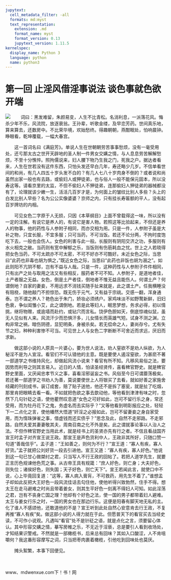 ```yaml
---
jupytext:
  cell_metadata_filter: -all
  formats: md:myst
  text_representation:
    extension: .md
    format_name: myst
    format_version: 0.13
    jupytext_version: 1.11.5
kernelspec:
  display_name: Python 3
  language: python
  name: python3
---
```

# 第一回 止淫风借淫事说法 谈色事就色欲开端

![](image/cover.jpg)
　　词曰：黑发难留，朱颜易变，人生不比青松。名消利息，一派落花风。悔杀少年不乐，风流院，放逐衰翁。王孙辈，听歌金缕，及早恋芳药。世间真乐地，算来算去，还数房中。不比荣华境，欢始愁终。得趣朝朝，燕酣眠处，怕响晨钟。睁眼看，乾坤覆载，一幅大春宫。

　　这一首词名曰《满庭芳》。单说人生在世朝朝劳苦事事愁烦，没有一毫受用处，还亏那太古之世开天辟地的圣人制一件男女交媾之情，与人息息劳苦解解愁烦，不至十分憔悴。照拘儒说来，妇人腰下物乃生我之门，死我之户。据达者看来，人生在世若没有这件东西，只怕头发还早白几年，寿还略少几岁。不信单看世间的和尚，有几人四五十岁头发不白的？有几人七八十岁肉身不倒的？或者说和尚虽然出家一般也有去路，或偷妇人或狎徒弟，也与俗人一般不能保元固本，所以没寿这等。请看京里的太监，不但不偷妇人不狎徒弟，连那偷妇人狎徒弟的器械都没有了，论理就该少嫩一生，活活几百岁才是，为何面上的皱纹比别人多些？头上的白发比别人早些？名为公公实像婆婆？京师之内，只有挂长寿匾额的平人，没有起百岁牌坊的内相。

　　可见女色二字原于人无损，只因《本草纲目》上面不曾载得这一味，所以没有一定的注解。有说它是养人的，有说它是害人物。若照这等比验起来，不但还是养人的物事，他的药性与人参附子相同，而亦交相为用。只是一件，人参附子虽是大补之物，只宜长服，不宜多服；只可当药，不可当饭。若还不论分两，不拘时度饱吃下去，一般也会伤人。女色的利害与此一般。长服则有阴阳交济之功，多服则有水火相克之敝。当药则有宽中解郁之乐，当饭则有伤筋耗血之忧。世上之人若晓得把女色当药，不可太疏亦不可太密，不可不好亦不可酷好。未近女色之际，当思曰“此药也非毒也胡为惧之，”既近女色之际，当思曰“此药也非饭也胡为溺之”。如此则阳不亢阴不郁，岂有不益与人哉。只是一件，这种药性与人参附子件件相同，只有出产之处与取用之法又有些相反，服药者不可不知。人参附子，是道地者佳，土产者服之无益。女色，倒是土产者佳，倒地者不惟无益且能伤人。何谓土产？何谓倒地？自家的妻妾，不用远求不消钱买随手扯来就是，此之谓土产。任我横睡没有阻桡，随他敲门不担惊恐。既无伤于元气，又有益于宗祧。交感一翻，浑身通泰。岂不谓之养人？艳色出于朱门，娇妆必须绣户。家鸡味淡不如野鹜新鲜，旧妇色衰，争似闺雏小艾，此之谓倒地。若是此等妇人，眠思梦想，务求必得，初以情挑，继将物赠，或逾墙而赴约，或钻穴而言私。饶伊色胆如天，倒底惊魂似鼠，虽无人见似有人来。风流汗少而恐惧汗多，儿女情长而英雄气短。试身不测之渊，立构非常之祸，暗伤阴德，显犯明条，身被杀矣。若无偿命之人，妻尚存兮。尤有失节之妇，种种利害惨不可当。可见世上人与女色二字断断不可舍近而求远，厌旧而求新。

　　做这部小说的人原具一片婆心，要为世人说法，劝人窒欲不是劝人纵欲，为人秘淫不是为人宣淫。看官们不可认错他的主意。既是要使人遏淫窒欲，为甚麽不著一部道学之书维持风化，却做起风流小说来？看官有所不知。凡移风易俗之法，要因势而利导之则其言易入。近日的人情，怕读圣经贤传，喜看稗官野史。就是稗官野史里面，又厌闻忠孝节义之事，喜看淫邪诞妄之书。风俗至今日可谓蘼荡极矣。若还著一部道学之书劝人为善，莫说要使世上人将银买了去看，就如好善之家施舍经藏的刊刻成书，装订成套，赔了贴子送他，他还不是拆了塞瓮，就是扯了吃烟，那里肯把眼睛去看一看。不如就把色欲之事去歆动他，等他看到津津有味之时，忽然下几句针砭之语，使他瞿然叹息道“女色之可好如此，岂可不留行乐之身，常还受用，而为牡丹花下之鬼，务虚名而去实际乎？”又等他看到明彰报应之处，轻轻下一二点化之言，使他幡然大悟道“奸淫之必报如此，岂可不留妻妾之身自家受用，而为惰珠弹雀之事，借虚钱而还实债乎？”思念及此，自然不走邪路。不走邪路，自然夫爱其妻妻敬其夫，周南召南之化不外是矣。此之谓就事论事以人治人之法。不但作稗官野史当用此术，就是经书上的圣贤亦先有行之者。不信且看战国齐宣王时孟子对齐宣王说王政。那宣王是声色货利中人，王政非其所好，只随口赞一句道“善哉信乎”。孟子道：“王如善之，则何为不行？”宣王道：“寡人有疾，寡人好货。”孟子就把公刘好货一段去引进他。宣王又道：“寡人有疾，寡人好色。”他说到这一句已甘心做桀纣之君，只当写人不行王政的回帖了。若把人道学先生，就要正言历色规谏他色荒之事。从古帝王具有规箴：“庶人好色，则亡身；大夫好色，则失位；诸侯好色，则失国；天子好色，则亡天下”。宣王若闻此言，就使口中不说，心上毕竟回复道：“这等，寡人病入膏肓，不可救药，用先生不着了。”谁想孟子却如此反把大王好色一段风流佳话去勾住他，使他听得兴致勃然，住手不得。想太王在走马避难之时尚且带着姜女，则其生平好色一刻离不得妇人可知。如此淫荡之君，岂有不丧身亡国之理？他却有个好色之法，使一国的男子都带着妇人避难。太王与姜女行乐之时，一国的男女也在那边行乐。这便是阳春有脚天地无私的主。化了谁人不感颂他，还敢道他的不是？宣王听到此处自然心安意肯去行王政，不复再推“寡人有疾”矣。做这部小说的人得力就在于此。但愿普天下的看官买去当经史读，不可作小说观。凡遇叫“看官”处不是针砭之语，就是点化之言，须要留心体认。其中形容交媾之情，摹写房帷之乐，不无近于淫亵，总是要引人看到收场处，才知结果识警戒。不然就是一部橄榄书，后来总有回味？其如入口酸涩，人不肯咀嚼何？我这番形容摩写之词，只当把枣肉裹着橄榄，引他吃到回味处也莫厌。

　　摊头絮繁，本事下回便见。

　　

www、mdwenxue.com下！书！网

